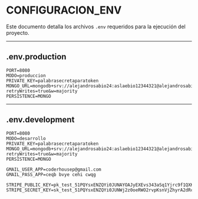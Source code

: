 # CONFIGURACION_ENV

Este documento detalla los archivos `.env` requeridos para la ejecución del proyecto.

---

## .env.production
```
PORT=8080
MODO=produccion
PRIVATE_KEY=palabrasecretaparatoken
MONGO_URL=mongodb+srv://alejandrosabio24:aslaebio12344321@alejandrosabio.fo2mcjv.mongodb.net/ecommerce?retryWrites=true&w=majority
PERSISTENCE=MONGO
```

---

## .env.development
```
PORT=8080
MODO=desarrollo
PRIVATE_KEY=palabrasecretaparatoken
MONGO_URL=mongodb+srv://alejandrosabio24:aslaebio12344321@alejandrosabio.fo2mcjv.mongodb.net/ecommerce?retryWrites=true&w=majority
PERSISTENCE=MONGO

GMAIL_USER_APP=coderhousep@gmail.com
GMAIL_PASS_APP=ceqb bvye cehi cwqg

STRIPE_PUBLIC_KEY=pk_test_51PQYsxENZQYi0JUNAYOAJyEXEvs343aSq1Yjrc9f1QXKzYv5eUmnw5fZPYTEPiVdwVU3Lu2O3G26FkZWbKYifqh800eixLPvVr
STRIPE_SECRET_KEY=sk_test_51PQYsxENZQYi0JUNWj2z0oeRWO2rvpKsnVjZhyrA2dRc2bbBoYbUEAfNxU6ddo6lvi7KrwJibTFIjcHFijyYoTdq00PVlIV1AA
```
